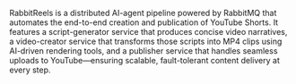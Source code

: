 RabbitReels is a distributed AI-agent pipeline powered by RabbitMQ that automates the end-to-end creation and publication of YouTube Shorts. It features a script-generator service that produces concise video narratives, a video-creator service that transforms those scripts into MP4 clips using AI-driven rendering tools, and a publisher service that handles seamless uploads to YouTube—ensuring scalable, fault-tolerant content delivery at every step.    